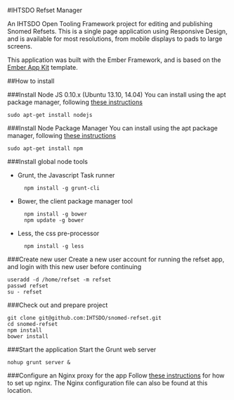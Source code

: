 #IHTSDO Refset Manager

An IHTSDO Open Tooling Framework project for editing and publishing Snomed Refsets. This is a single page application using Responsive Design, and is available for most resolutions, from mobile displays to pads to large screens.

This application was built with the Ember Framework, and is based on the [Ember App Kit](https://github.com/stefanpenner/ember-app-kit) template.

##How to install

###Install Node JS 0.10.x (Ubuntu 13.10, 14.04)
You can install using the apt package manager, following [these instructions]()

    sudo apt-get install nodejs
###Install Node Package Manager
You can install using the apt package manager, following [these instructions]()

    sudo apt-get install npm
###Install global node tools
- Grunt, the Javascript Task runner

        npm install -g grunt-cli
- Bower, the client package manager tool

        npm install -g bower
        npm update -g bower
        
- Less, the css pre-processor

        npm install -g less

###Create new user
Create a new user account for running the refset app, and login with this new user before continuing

    useradd -d /home/refset -m refset
    passwd refset
    su - refset
        
###Check out and prepare project

    git clone git@github.com:IHTSDO/snomed-refset.git
    cd snomed-refset
    npm install
    bower install
    
###Start the application
Start the Grunt web server

    nohup grunt server &
    
###Configure an Nginx proxy for the app
Follow [these instructions](https://github.com/IHTSDO/snomed-publish/tree/master/config/nginx) for how to set up nginx. The Nginx configuration file can also be found at this location.
    
    

